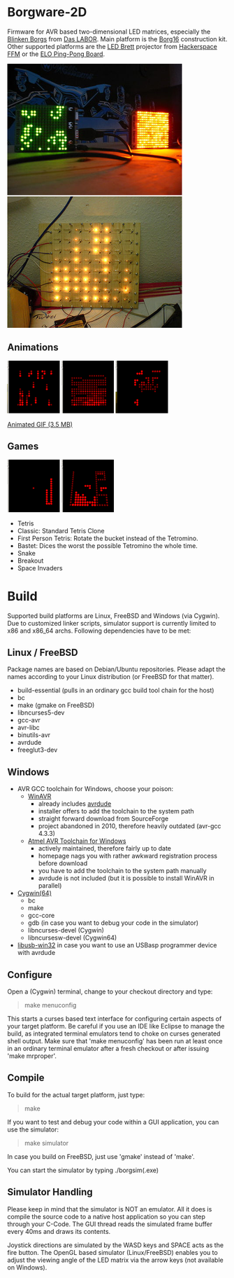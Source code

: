 Borgware-2D
===========

Firmware for AVR based two-dimensional LED matrices, especially the
[Blinken Borgs](http://www.das-labor.org/wiki/Blinken_Borgs) from
[Das LABOR](http://das-labor.org/index.en.php).
Main platform is the [Borg16](http://www.das-labor.org/wiki/Borg16) construction
kit. Other supported platforms are the
[LED Brett](http://www.hackerspace-ffm.de/wiki/index.php?title=LedBrett)
projector from [Hackerspace FFM](http://www.hackerspace-ffm.de) or the 
[ELO Ping-Pong Board](http://www.elo-web.de/elo/mikrocontroller-und-programmierung/ping-pong/das-franzis-pingpong).

![Small Borg16](/doc/img/Borg16-small.jpg)
![Glow Lamp Borg](/doc/img/Glow_Lamp_Borg.jpg)
 
Animations
----------

![Matrix](/doc/img/anim-matrix.png)
![Fire](/doc/img/anim-feuer.png)
![Scrolling Text](/doc/img/anim-scroll.png)

[Animated GIF (3.5 MB)](/doc/img/borg_anim.gif)

Games
-----

![Snake](/doc/img/game-snake.png)
![Tetris](/doc/img/game-tetris.png)

* Tetris
 * Classic: Standard Tetris Clone
 * First Person Tetris: Rotate the bucket instead of the Tetromino.
 * Bastet: Dices the worst the possible Tetromino the whole time.
* Snake
* Breakout
* Space Invaders

Build
=====

Supported build platforms are Linux, FreeBSD and Windows (via Cygwin). Due to
customized linker scripts, simulator support is currently limited to x86 and
x86_64 archs. Following dependencies have to be met:

Linux / FreeBSD
---------------

Package names are based on Debian/Ubuntu repositories. Please adapt the names
according to your Linux distribution (or FreeBSD for that matter).

* build-essential (pulls in an ordinary gcc build tool chain for the host)
* bc
* make (gmake on FreeBSD)
* libncurses5-dev
* gcc-avr
* avr-libc
* binutils-avr
* avrdude
* freeglut3-dev

Windows
-------
* AVR GCC toolchain for Windows, choose your poison:
  * [WinAVR](http://winavr.sourceforge.net)
    * already includes [avrdude](http://www.nongnu.org/avrdude/)
    * installer offers to add the toolchain to the system path
    * straight forward download from SourceForge
    * project abandoned in 2010, therefore heavily outdated (avr-gcc 4.3.3)
  * [Atmel AVR Toolchain for Windows](http://www.atmel.com/tools/atmelavrtoolchainforwindows.aspx)
    * actively maintained, therefore fairly up to date
    * homepage nags you with rather awkward registration process before download
    * you have to add the toolchain to the system path manually
    * avrdude is not included (but it is possible to install WinAVR in parallel)
* [Cygwin(64)](http://www.cygwin.com/)
  * bc
  * make
  * gcc-core
  * gdb (in case you want to debug your code in the simulator)
  * libncurses-devel (Cygwin)
  * libncursesw-devel (Cygwin64)
* [libusb-win32](http://sourceforge.net/apps/trac/libusb-win32/wiki) in case you
  want to use an USBasp programmer device with avrdude

Configure
---------

Open a (Cygwin) terminal, change to your checkout directory and type:
 > make menuconfig

This starts a curses based text interface for configuring certain aspects of
your target platform. Be careful if you use an IDE like Eclipse to manage the
build, as integrated terminal emulators tend to choke on curses generated shell
output. Make sure that 'make menuconfig' has been run at least once in an
ordinary terminal emulator after a fresh checkout or after issuing 'make
mrproper'.

Compile
-------

To build for the actual target platform, just type:
 > make 

If you want to test and debug your code within a GUI application, you can use
the simulator:
 > make simulator

In case you build on FreeBSD, just use 'gmake' instead of 'make'.

You can start the simulator by typing ./borgsim(.exe)

Simulator Handling
------------------

Please keep in mind that the simulator is NOT an emulator. All it does is
compile the source code to a native host application so you can step through
your C-Code. The GUI thread reads the simulated frame buffer every 40ms and
draws its contents.

Joystick directions are simulated by the WASD keys and SPACE acts as the fire
button. The OpenGL based simulator (Linux/FreeBSD) enables you to adjust the
viewing angle of the LED matrix via the arrow keys (not available on Windows).
